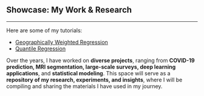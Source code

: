 <div class="p-4">
    <h2>Showcase: My Work & Research</h2>
    <hr />
    <p>
        Here are some of my tutorials:
        <ul>
            <li><a href="/_showcase/default/gwr.html">Geographically Weighted Regression</a></li>
            <li><a href="/gwr1.html">Quantile Regression</a></li>
        </ul>
        Over the years, I have worked on <strong>diverse projects</strong>, ranging from <strong>COVID-19 prediction, MRI segmentation, large-scale surveys, deep learning applications</strong>, and <strong>statistical modeling</strong>. This space will serve as a <strong>repository of my research, experiments, and insights</strong>, where I will be compiling and sharing the materials I have used in my journey.
    </p>
</div>
